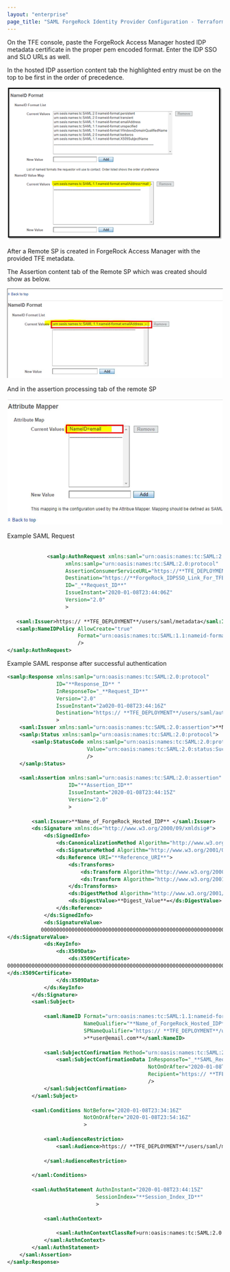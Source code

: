 ```yaml
---
layout: "enterprise"
page_title: "SAML ForgeRock Identity Provider Configuration - Terraform Enterprise"
---
```


On the TFE console, paste the ForgeRock Access Manager hosted IDP metadata certificate in the proper pem encoded format.  Enter the IDP SSO and SLO URLs as well.


In the hosted IDP assertion content tab the highlighted entry must be on the top to be first in the order of precedence.

![Screenshot: ForgeRock dialog for nameID Value map](./images/sso-forgerock-nameid.png)

After a Remote SP is created in ForgeRock Access Manager with the provided TFE metadata.

The Assertion content tab of the Remote SP which was created should show as below.

![Screenshot: ForgeRock dialog for Assertion content tab for Remote SP](./images/sso-forgerock-nameid2.png)
 

And in the assertion processing tab of the remote SP

![Screenshot: ForgeRock dialog for Assertion content tab for Remote SP](./images/sso-forgerock-attributemapper.png)
 

Example SAML Request

 ```xml

              <samlp:AuthnRequest xmlns:saml="urn:oasis:names:tc:SAML:2.0:assertion"
                    xmlns:samlp="urn:oasis:names:tc:SAML:2.0:protocol"
                    AssertionConsumerServiceURL="https://**TFE_DEPLOYMENT**/users/saml/auth"
                    Destination="https://**ForgeRock_IDPSSO_Link_For_TFE"
                    ID="_**Request_ID**"
                    IssueInstant="2020-01-08T23:44:06Z"
                    Version="2.0"
                    >

    <saml:Issuer>https:// **TFE_DEPLOYMENT**/users/saml/metadata</saml:Issuer>
    <samlp:NameIDPolicy AllowCreate="true"
                        Format="urn:oasis:names:tc:SAML:1.1:nameid-format:emailAddress"
                        />
</samlp:AuthnRequest> 
```

Example SAML response after successful authentication
```xml
<samlp:Response xmlns:samlp="urn:oasis:names:tc:SAML:2.0:protocol"
                ID="**Response_ID** "
                InResponseTo="_**Request_ID**"
                Version="2.0"
                IssueInstant="2a020-01-08T23:44:16Z"
                Destination="https:// **TFE_DEPLOYMENT**/users/saml/auth"
                >
    <saml:Issuer xmlns:saml="urn:oasis:names:tc:SAML:2.0:assertion">**Name_of_ForgeRock_Hosted_IDP** </saml:Issuer>
    <samlp:Status xmlns:samlp="urn:oasis:names:tc:SAML:2.0:protocol">
        <samlp:StatusCode xmlns:samlp="urn:oasis:names:tc:SAML:2.0:protocol"
                          Value="urn:oasis:names:tc:SAML:2.0:status:Success"
                          />
    </samlp:Status>

    <saml:Assertion xmlns:saml="urn:oasis:names:tc:SAML:2.0:assertion"
                    ID="**Assertion_ID**"
                    IssueInstant="2020-01-08T23:44:15Z"
                    Version="2.0"
                    >

        <saml:Issuer>**Name_of_ForgeRock_Hosted_IDP** </saml:Issuer>
        <ds:Signature xmlns:ds="http://www.w3.org/2000/09/xmldsig#">
            <ds:SignedInfo>
                <ds:CanonicalizationMethod Algorithm="http://www.w3.org/2001/10/xml-exc-c14n#" />
                <ds:SignatureMethod Algorithm="http://www.w3.org/2001/04/xmldsig-more#rsa-sha256" />
                <ds:Reference URI="**Reference_URI**">
                    <ds:Transforms>
                        <ds:Transform Algorithm="http://www.w3.org/2000/09/xmldsig#enveloped-signature" />
                        <ds:Transform Algorithm="http://www.w3.org/2001/10/xml-exc-c14n#" />
                    </ds:Transforms>
                    <ds:DigestMethod Algorithm="http://www.w3.org/2001/04/xmlenc#sha256" />
                    <ds:DigestValue>**Digest_Value**=</ds:DigestValue>
                </ds:Reference>
            </ds:SignedInfo>
            <ds:SignatureValue>
           000000000000000000000000000000000000000000000000000000000000000000000000000000000000000000000000000000000000000000000000000000000000000000000000000000000000000000000000000000000000000000000000000000000000000000000000000000000000000000000000000000000000000000000000000000000000000000000000000000000000000000000000000000000000000000000000000000==
</ds:SignatureValue>
            <ds:KeyInfo>
                <ds:X509Data>
                    <ds:X509Certificate>
000000000000000000000000000000000000000000000000000000000000000000000000000000000000000000000000000000000000000000000000000000000000000000000000000000000000000000000000000000000000000000000000000000000000000000000000000000000000000000000000000000000000000000000000000000000000000000000000000000000000000000000000000000000000000000000000000000==
</ds:X509Certificate>
                </ds:X509Data>
            </ds:KeyInfo>
        </ds:Signature>
        <saml:Subject>

            <saml:NameID Format="urn:oasis:names:tc:SAML:1.1:nameid-format:emailAddress"
                         NameQualifier="**Name_of_ForgeRock_Hosted_IDP** "
                         SPNameQualifier="https:// **TFE_DEPLOYMENT**/users/saml/metadata"
                         >**user@email.com**</saml:NameID>

            <saml:SubjectConfirmation Method="urn:oasis:names:tc:SAML:2.0:cm:bearer">
                <saml:SubjectConfirmationData InResponseTo="_**SAML_Request_ID"
                                              NotOnOrAfter="2020-01-08T23:54:16Z"
                                              Recipient="https:// **TFE_DEPLOYMENT**/users/saml/auth"
                                              />
            </saml:SubjectConfirmation>
        </saml:Subject>

        <saml:Conditions NotBefore="2020-01-08T23:34:16Z"
                         NotOnOrAfter="2020-01-08T23:54:16Z"
                         >

            <saml:AudienceRestriction>
                <saml:Audience>https:// **TFE_DEPLOYMENT**/users/saml/metadata</saml:Audience>

            </saml:AudienceRestriction>

        </saml:Conditions>

        <saml:AuthnStatement AuthnInstant="2020-01-08T23:44:15Z"
                             SessionIndex="**Session_Index_ID**"
                             >

            <saml:AuthnContext>

                <saml:AuthnContextClassRef>urn:oasis:names:tc:SAML:2.0:ac:classes:PasswordProtectedTransport</saml:AuthnContextClassRef>
            </saml:AuthnContext>
        </saml:AuthnStatement>
    </saml:Assertion>
</samlp:Response>
```